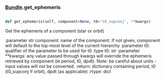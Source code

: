 ### [Bundle](Bundle.md).get_ephemeris

```py

def get_ephemeris(self, component=None, t0='t0_supconj', **kwargs)

```



Get the ephemeris of a component (star or orbit)

:parameter str component: name of the component.  If not given,
    component will default to the top-most level of the current
    hierarchy
:parameter t0: qualifier of the parameter to be used for t0
:type t0: str
:parameter **kwargs: any value passed through kwargs will override the
    ephemeris retrieved by component (ie period, t0, dpdt).
    Note: be careful about units - input values will not be converted.
:return: dictionary containing period, t0 (t0_supconj if orbit),
    dpdt (as applicable)
:rtype: dict

